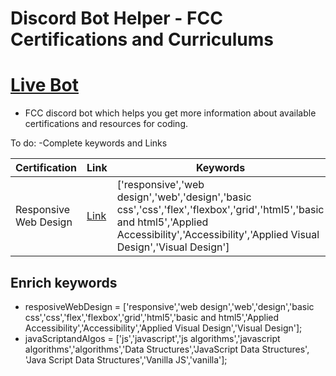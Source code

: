 # Discord Bot Helper - FCC Certifications and Curriculums
# [Live Bot]()

- FCC discord bot which helps you get more information about available certifications and resources for coding.


To do:
-Complete keywords and Links

Certification | Link | Keywords
--- | --- | ---
Responsive Web Design | [Link](https://www.freecodecamp.org/learn/responsive-web-design/) | ['responsive','web design','web','design','basic css','css','flex','flexbox','grid','html5','basic and html5','Applied Accessibility','Accessibility','Applied Visual Design','Visual Design']

## Enrich keywords
-  resposiveWebDesign = ['responsive','web design','web','design','basic css','css','flex','flexbox','grid','html5','basic and html5','Applied Accessibility','Accessibility','Applied Visual Design','Visual Design'];
- javaScriptandAlgos = ['js','javascript','js algorithms','javascript algorithms','algorithms','Data Structures','JavaScript Data Structures', 'Java Script Data Structures','Vanilla JS','vanilla'];
